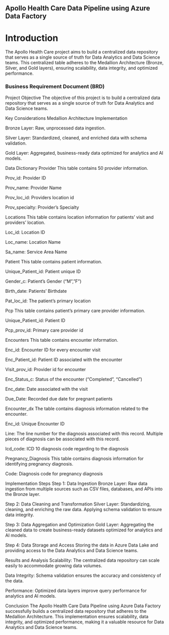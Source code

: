 ## Apollo Health Care Data Pipeline using Azure Data Factory
# Introduction
The Apollo Health Care project aims to build a centralized data repository that serves as a single source of truth for Data Analytics and Data Science teams. This centralized table adheres to the Medallion Architecture (Bronze, Silver, and Gold layers), ensuring scalability, data integrity, and optimized performance.

### Business Requirement Document (BRD)
Project Objective
The objective of this project is to build a centralized data repository that serves as a single source of truth for Data Analytics and Data Science teams.

Key Considerations
Medallion Architecture Implementation

Bronze Layer: Raw, unprocessed data ingestion.

Silver Layer: Standardized, cleaned, and enriched data with schema validation.

Gold Layer: Aggregated, business-ready data optimized for analytics and AI models.

Data Dictionary
Provider
This table contains 50 provider information.

Prov_id: Provider ID

Prov_name: Provider Name

Prov_loc_id: Providers location id

Prov_specialty: Provider’s Specialty

Locations
This table contains location information for patients’ visit and providers’ location.

Loc_id: Location ID

Loc_name: Location Name

Sa_name: Service Area Name

Patient
This table contains patient information.

Unique_Patient_id: Patient unique ID

Gender_c: Patient’s Gender (“M”,”F”)

Birth_date: Patients’ Birthdate

Pat_loc_id: The patient’s primary location

Pcp
This table contains patient’s primary care provider information.

Unique_Patient_id: Patient ID

Pcp_prov_id: Primary care provider id

Encounters
This table contains encounter information.

Enc_id: Encounter ID for every encounter visit

Enc_Patient_id: Patient ID associated with the encounter

Visit_prov_id: Provider id for encounter

Enc_Status_c: Status of the encounter (“Completed”, “Cancelled”)

Enc_date: Date associated with the visit

Due_Date: Recorded due date for pregnant patients

Encounter_dx
The table contains diagnosis information related to the encounter.

Enc_id: Unique Encounter ID

Line: The line number for the diagnosis associated with this record. Multiple pieces of diagnosis can be associated with this record.

Icd_code: ICD 10 diagnosis code regarding to the diagnosis

Pregnancy_Diagnosis
This table contains diagnosis information for identifying pregnancy diagnosis.

Code: Diagnosis code for pregnancy diagnosis

Implementation Steps
Step 1: Data Ingestion
Bronze Layer: Raw data ingestion from multiple sources such as CSV files, databases, and APIs into the Bronze layer.

Step 2: Data Cleaning and Transformation
Silver Layer: Standardizing, cleaning, and enriching the raw data. Applying schema validation to ensure data integrity.

Step 3: Data Aggregation and Optimization
Gold Layer: Aggregating the cleaned data to create business-ready datasets optimized for analytics and AI models.

Step 4: Data Storage and Access
Storing the data in Azure Data Lake and providing access to the Data Analytics and Data Science teams.

Results and Analysis
Scalability: The centralized data repository can scale easily to accommodate growing data volumes.

Data Integrity: Schema validation ensures the accuracy and consistency of the data.

Performance: Optimized data layers improve query performance for analytics and AI models.

Conclusion
The Apollo Health Care Data Pipeline using Azure Data Factory successfully builds a centralized data repository that adheres to the Medallion Architecture. This implementation ensures scalability, data integrity, and optimized performance, making it a valuable resource for Data Analytics and Data Science teams.
